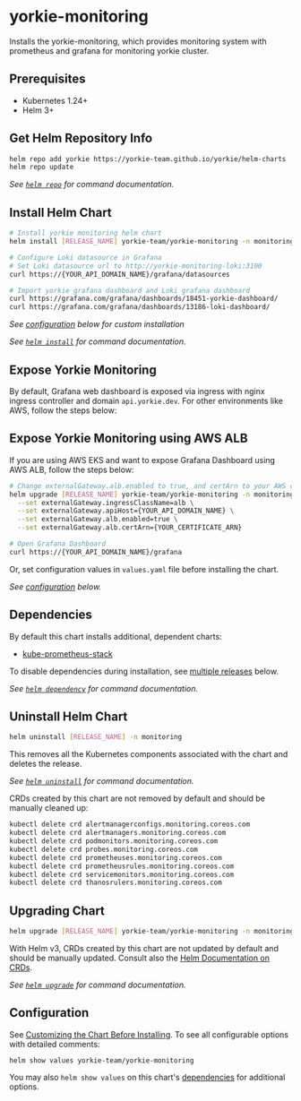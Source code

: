 # yorkie-monitoring

Installs the yorkie-monitoring, which provides monitoring system with prometheus and grafana for monitoring yorkie cluster.

## Prerequisites

- Kubernetes 1.24+
- Helm 3+

## Get Helm Repository Info

```bash
helm repo add yorkie https://yorkie-team.github.io/yorkie/helm-charts
helm repo update
```

_See [`helm repo`](https://helm.sh/docs/helm/helm_repo/) for command documentation._

## Install Helm Chart

```bash
# Install yorkie monitoring helm chart
helm install [RELEASE_NAME] yorkie-team/yorkie-monitoring -n monitoring --create-namespace

# Configure Loki datasource in Grafana
# Set Loki datasource url to http://yorkie-monitoring-loki:3100
curl https://{YOUR_API_DOMAIN_NAME}/grafana/datasources

# Import yorkie grafana dashboard and Loki grafana dashboard
curl https://grafana.com/grafana/dashboards/18451-yorkie-dashboard/
curl https://grafana.com/grafana/dashboards/13186-loki-dashboard/
```

_See [configuration](#configuration) below for custom installation_

_See [`helm install`](https://helm.sh/docs/helm/helm_install/) for command documentation._

## Expose Yorkie Monitoring

By default, Grafana web dashboard is exposed via ingress with nginx ingress controller and domain `api.yorkie.dev`.
For other environments like AWS, follow the steps below:

## Expose Yorkie Monitoring using AWS ALB

If you are using AWS EKS and want to expose Grafana Dashboard using AWS ALB, follow the steps below:

```bash
# Change externalGateway.alb.enabled to true, and certArn to your AWS certificate ARN issued in AWS Certificate Manager
helm upgrade [RELEASE_NAME] yorkie-team/yorkie-monitoring -n monitoring \
  --set externalGateway.ingressClassName=alb \
  --set externalGateway.apiHost={YOUR_API_DOMAIN_NAME} \
  --set externalGateway.alb.enabled=true \
  --set externalGateway.alb.certArn={YOUR_CERTIFICATE_ARN}

# Open Grafana Dashboard
curl https://{YOUR_API_DOMAIN_NAME}/grafana
```

Or, set configuration values in `values.yaml` file before installing the chart.

_See [configuration](#configuration) below._

## Dependencies

By default this chart installs additional, dependent charts:

- [kube-prometheus-stack](https://github.com/prometheus-community/helm-charts/tree/main/charts/kube-prometheus-stack)

To disable dependencies during installation, see [multiple releases](#multiple-releases) below.

_See [`helm dependency`](https://helm.sh/docs/helm/helm_dependency/) for command documentation._

## Uninstall Helm Chart

```bash
helm uninstall [RELEASE_NAME] -n monitoring
```

This removes all the Kubernetes components associated with the chart and deletes the release.

_See [`helm uninstall`](https://helm.sh/docs/helm/helm_uninstall/) for command documentation._

CRDs created by this chart are not removed by default and should be manually cleaned up:

```bash
kubectl delete crd alertmanagerconfigs.monitoring.coreos.com
kubectl delete crd alertmanagers.monitoring.coreos.com
kubectl delete crd podmonitors.monitoring.coreos.com
kubectl delete crd probes.monitoring.coreos.com
kubectl delete crd prometheuses.monitoring.coreos.com
kubectl delete crd prometheusrules.monitoring.coreos.com
kubectl delete crd servicemonitors.monitoring.coreos.com
kubectl delete crd thanosrulers.monitoring.coreos.com
```

## Upgrading Chart

```bash
helm upgrade [RELEASE_NAME] yorkie-team/yorkie-monitoring -n monitoring
```

With Helm v3, CRDs created by this chart are not updated by default and should be manually updated.
Consult also the [Helm Documentation on CRDs](https://helm.sh/docs/chart_best_practices/custom_resource_definitions).

_See [`helm upgrade`](https://helm.sh/docs/helm/helm_upgrade/) for command documentation._

## Configuration

See [Customizing the Chart Before Installing](https://helm.sh/docs/intro/using_helm/#customizing-the-chart-before-installing). To see all configurable options with detailed comments:

```console
helm show values yorkie-team/yorkie-monitoring
```

You may also `helm show values` on this chart's [dependencies](#dependencies) for additional options.
